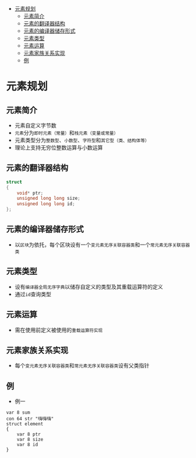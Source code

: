 - [元素规划](#元素规划)
  - [元素简介](#元素简介)
  - [元素的翻译器结构](#元素的翻译器结构)
  - [元素的编译器储存形式](#元素的编译器储存形式)
  - [元素类型](#元素类型)
  - [元素运算](#元素运算)
  - [元素家族关系实现](#元素家族关系实现)
  - [例](#例)

# 元素规划

## 元素简介

- 元素自定义字节数
- `元素`分为`即时元素（常量）`和`栈元素（变量或常量）`
- 元素类型分为`整数型`、`小数型`、`字符型`和`其它型（类、结构体等）`
- 理论上支持无穷位整数运算与小数运算

## 元素的翻译器结构

```c++
struct
{
    void* ptr;
    unsigned long long size;
    unsigned long long id;
};
```

## 元素的编译器储存形式

- 以`区块`为依托，每个区块设有一个`变元素无序关联容器类`和一个`常元素无序关联容器类`

## 元素类型

- 设有`编译器全局无序字典`以储存自定义的类型及其重载运算符的定义
- 通过`id`查询类型

## 元素运算

- 需在使用前定义被使用的`重载运算符实现`

## 元素家族关系实现

- 每个`变元素无序关联容器类`和`常元素无序关联容器类`设有父类指针

## 例

- 例一

```
var 8 sum
con 64 str "嗨嗨嗨"
struct element
{
    var 8 ptr
    var 8 size
    var 8 id
}
```